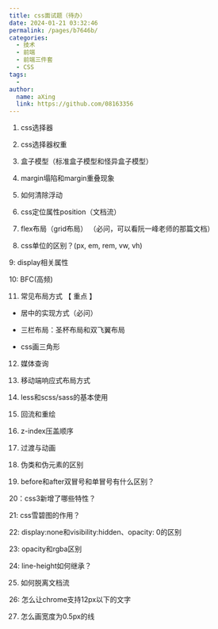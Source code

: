 ```yaml
---
title: css面试题（待办）
date: 2024-01-21 03:32:46
permalink: /pages/b7646b/
categories:
  - 技术
  - 前端
  - 前端三件套
  - CSS
tags:
  - 
author: 
  name: aXing
  link: https://github.com/08163356
---
```



1. css选择器 

2. css选择器权重 

3. 盒子模型（标准盒子模型和怪异盒子模型）

4. margin塌陷和margin重叠现象

5. 如何清除浮动 

6. css定位属性position（文档流）

7. flex布局（grid布局） （必问，可以看阮一峰老师的那篇文档）

8. css单位的区别？(px, em, rem, vw, vh)

9: display相关属性

10: BFC(高频) 

11. 常见布局方式 【 重点 】

- 居中的实现方式（必问）

- 三栏布局：圣杯布局和双飞翼布局

- css画三角形

12. 媒体查询

13. 移动端响应式布局方式 

14. less和scss/sass的基本使用

15. 回流和重绘 

16. z-index压盖顺序

17. 过渡与动画

18. 伪类和伪元素的区别

19. before和after双冒号和单冒号有什么区别？

20：css3新增了哪些特性？ 

21: css雪碧图的作用？

22: display:none和visibility:hidden、opacity: 0的区别

23: opacity和rgba区别

24: line-height如何继承？

25. 如何脱离文档流

26: 怎么让chrome支持12px以下的文字

27. 怎么画宽度为0.5px的线
